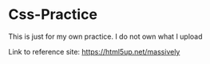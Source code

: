 # Css-Practice

This is just for my own practice. I do not own what I upload

Link to reference site: https://html5up.net/massively